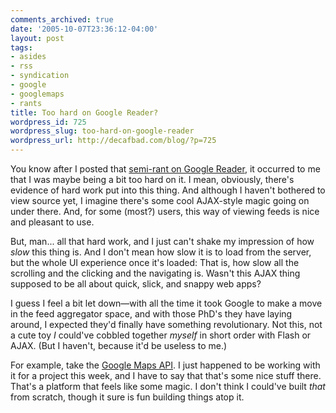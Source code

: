 ```yaml
---
comments_archived: true
date: '2005-10-07T23:36:12-04:00'
layout: post
tags:
- asides
- rss
- syndication
- google
- googlemaps
- rants
title: Too hard on Google Reader?
wordpress_id: 725
wordpress_slug: too-hard-on-google-reader
wordpress_url: http://decafbad.com/blog/?p=725
---
```

You know after I posted that [semi-rant on Google Reader][gr], it occurred to me that I was maybe being a bit too hard on it.  I mean, obviously, there's evidence of hard work put into this thing.  And although I haven't bothered to view source yet, I imagine there's some cool AJAX-style magic going on under there.  And, for some (most?) users, this way of viewing feeds is nice and pleasant to use.

But, man... all that hard work, and I just can't shake my impression of how *slow* this thing is.  And I don't mean how slow it is to load from the server, but the whole UI experience once it's loaded: That is, how slow all the scrolling and the clicking and the navigating is.  Wasn't this AJAX thing supposed to be all about quick, slick, and snappy web apps?

I guess I feel a bit let down—with all the time it took Google to make a move in the feed aggregator space, and with those PhD's they have laying around, I expected they'd finally have something revolutionary.  Not this, not a cute toy *I* could've cobbled together *myself* in short order with Flash or AJAX.  (But I haven't, because it'd be useless to me.)

For example, take the [Google Maps API][gma].  I just happened to be working with it for a project this week, and I have to say that that's some nice stuff there.  That's a platform that feels like some magic.  I don't think I could've built *that* from scratch, though it sure is fun building things atop it.

[gr]: http://decafbad.com/blog/2005/10/07/google-reader-big-blue-chunky-water-wings
[gma]: http://www.google.com/apis/maps/

<!-- tags: google rss syndication rants googlemaps -->
